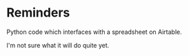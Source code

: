 # Reminders

Python code which interfaces with a spreadsheet on Airtable.

I'm not sure what it will do quite yet.
